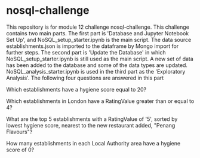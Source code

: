 # nosql-challenge
This repository is for module 12 challenge nosql-challenge. This challenge contains two main parts. The first part is 'Database and Jupyter Notebook Set Up', and NoSQL_setup_starter.ipynb is the main script. The data source establishments.json is imported to the dataframe by Mongo import for further steps. The second part is 'Update the Database' in which NoSQL_setup_starter.ipynb is still used as the main script. A new set of data has been added to the database and some of the data types are updated. NoSQL_analysis_starter.ipynb is used in the third part as the 'Exploratory Analysis'. The following four questions are answered in this part

Which establishments have a hygiene score equal to 20?

Which establishments in London have a RatingValue greater than or equal to 4?

What are the top 5 establishments with a RatingValue of '5', sorted by lowest hygiene score, nearest to the new restaurant added, "Penang Flavours"?

How many establishments in each Local Authority area have a hygiene score of 0? 